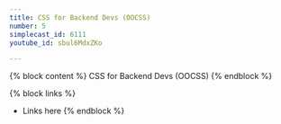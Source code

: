 ```yaml
---
title: CSS for Backend Devs (OOCSS)
number: 5
simplecast_id: 6111
youtube_id: sbul6MdxZKo

---
```

{% block content %}
CSS for Backend Devs (OOCSS)
{% endblock %}

{% block links %}
- Links here
{% endblock %}
